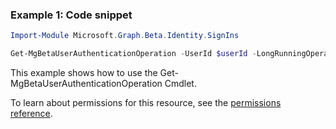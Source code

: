 ### Example 1: Code snippet

```powershell
Import-Module Microsoft.Graph.Beta.Identity.SignIns

Get-MgBetaUserAuthenticationOperation -UserId $userId -LongRunningOperationId $longRunningOperationId
```
This example shows how to use the Get-MgBetaUserAuthenticationOperation Cmdlet.
To learn about permissions for this resource, see the [permissions reference](/graph/permissions-reference).


